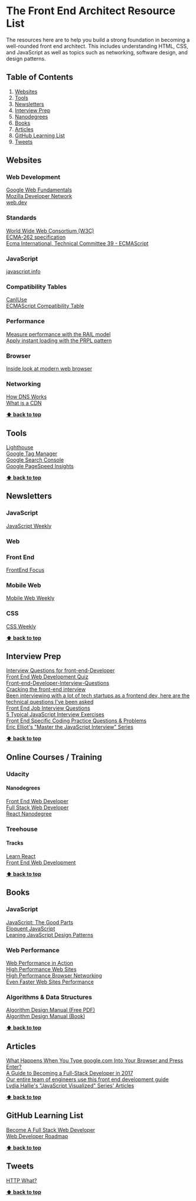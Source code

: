 # The Front End Architect Resource List

The resources here are to help you build a strong foundation in becoming a well-rounded front end architect. This includes understanding HTML, CSS, and JavaScript as well as topics such as networking, software design, and design patterns.

## Table of Contents

1. [Websites](#websites)
1. [Tools](#tools)
1. [Newsletters](#newsletters)
1. [Interview Prep](#interview-prep)
1. [Nanodegrees](#nanodegrees)
1. [Books](#books)
1. [Articles](#articles)
1. [GitHub Learning List](#github-learning-list)
1. [Tweets](#tweets)

## Websites

### Web Development

[Google Web Fundamentals](https://developers.google.com/web/)\
[Mozilla Developer Network](https://developer.mozilla.org/en-US/)\
[web.dev](https://web.dev/)

### Standards

[World Wide Web Consortium (W3C)](https://github.com/w3c)\
[ECMA-262 specification](ecma-international.org/publications-and-standards/standards/ecma-262/)\
[Ecma International, Technical Committee 39 - ECMAScript](https://github.com/tc39)

### JavaScript

[javascript.info](https://javascript.info/)

### Compatibility Tables

[CanIUse](https://caniuse.com/)\
[ECMAScript Compatibility Table](https://kangax.github.io/compat-table/es6/)

### Performance
[Measure performance with the RAIL model](https://web.dev/rail/)\
[Apply instant loading with the PRPL pattern](https://web.dev/apply-instant-loading-with-prpl/)

### Browser
[Inside look at modern web browser](https://developers.google.com/web/updates/2018/09/inside-browser-part1)

### Networking

[How DNS Works](https://howdns.works/)\
[What is a CDN](https://www.cloudflare.com/learning/cdn/what-is-a-cdn/)  

**[⬆ back to top](#table-of-contents)**

## Tools

[Lighthouse](https://developers.google.com/web/tools/lighthouse/)\
[Google Tag Manager](https://tagmanager.google.com/)\
[Google Search Console](https://search.google.com/search-console)\
[Google PageSpeed Insights](https://developers.google.com/speed/pagespeed/insights/)

**[⬆ back to top](#table-of-contents)**

## Newsletters

### JavaScript

[JavaScript Weekly](http://javascriptweekly.com/)

### Web

### Front End

[FrontEnd Focus](https://frontendfoc.us/)

### Mobile Web

[Mobile Web Weekly](http://mobilewebweekly.com/)

### CSS

[CSS Weekly](http://css-weekly.com/)

**[⬆ back to top](#table-of-contents)**

## Interview Prep

[Interview Questions for front-end-Developer](http://thatjsdude.com/interview/index.html)\
[Front End Web Development Quiz](http://davidshariff.com/quiz/)\
[Front-end-Developer-Interview-Questions](https://github.com/h5bp/Front-end-Developer-Interview-Questions)\
[Cracking the front-end interview](https://medium.freecodecamp.com/cracking-the-front-end-interview-9a34cd46237)\
[Been interviewing with a lot of tech startups as a frontend dev, here are the technical questions I've been asked](https://www.reddit.com/r/webdev/comments/3f7q3q/been_interviewing_with_a_lot_of_tech_startups_as/)\
[Front End Job Interview Questions](https://github.com/yangshun/tech-interview-handbook/blob/master/front-end/interview-questions.md)\
[5 Typical JavaScript Interview Exercises](https://www.sitepoint.com/5-typical-javascript-interview-exercises/)\
[Front End Specific Coding Practice Questions & Problems](https://bigfrontend.dev/)\
[Eric Elliot's "Master the JavaScript Interview" Series](https://medium.com/javascript-scene/master-the-javascript-interview-what-is-a-closure-b2f0d2152b36)

**[⬆ back to top](#table-of-contents)**

## Online Courses / Training

### Udacity

#### Nanodegrees

[Front End Web Developer](https://www.udacity.com/course/front-end-web-developer-nanodegree--nd001)\
[Full Stack Web Developer](https://www.udacity.com/course/full-stack-web-developer-nanodegree--nd004)\
[React Nanodegree](https://www.udacity.com/course/react-nanodegree--nd019)

### Treehouse

#### Tracks

[Learn React](https://teamtreehouse.com/tracks/learn-react)\
[Front End Web Development](https://teamtreehouse.com/tracks/front-end-web-development)

**[⬆ back to top](#table-of-contents)**

## Books

### JavaScript

[JavaScript: The Good Parts](https://amzn.to/2MPGt6Y)\
[Eloquent JavaScript](https://amzn.to/2IjCtre)\
[Leaning JavaScript Design Patterns](https://www.amazon.com/Learning-JavaScript-Design-Patterns-Developers/dp/1449331815)

### Web Performance

[Web Performance in Action](https://amzn.to/2Xb67as)\
[High Performance Web Sites](https://amzn.to/2N4jTrJ)\
[High Performance Browser Networking](https://amzn.to/2WLiTbb)\
[Even Faster Web Sites Performance](https://amzn.to/2IE9VYg)

### Algorithms & Data Structures

[Algorithm Design Manual (Free PDF)](https://mimoza.marmara.edu.tr/~msakalli/cse706_12/SkienaTheAlgorithmDesignManual.pdf)\
[Algorithm Design Manual (Book)](https://www.amazon.com/Algorithm-Design-Manual-Steve-Skiena/dp/0387948600)

**[⬆ back to top](#table-of-contents)**

## Articles

[What Happens When You Type google.com Into Your Browser and Press Enter?](https://github.com/alex/what-happens-when)\
[A Guide to Becoming a Full-Stack Developer in 2017](https://medium.com/coderbyte/a-guide-to-becoming-a-full-stack-developer-in-2017-5c3c08a1600c)\
[Our entire team of engineers use this front end development guide](https://medium.freecodecamp.org/grabs-front-end-guide-for-large-teams-484d4033cc41)\
[Lydia Hallie's "JavaScript Visualized" Series' Articles](https://dev.to/lydiahallie/series/3341)

**[⬆ back to top](#table-of-contents)**

## GitHub Learning List

[Become A Full Stack Web Developer](https://github.com/bmorelli25/Become-A-Full-Stack-Web-Developer)\
[Web Developer Roadmap](https://github.com/kamranahmedse/developer-roadmap)

**[⬆ back to top](#table-of-contents)**

## Tweets

[HTTP What?](https://twitter.com/kosamari/status/859958929484337152/photo/1)

**[⬆ back to top](#table-of-contents)**
